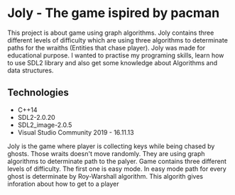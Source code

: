 # Joly - The game ispired by pacman
This project is about game using graph algorithms. Joly contains three different levels of difficulty which are using three algorithms to determinate paths for the wraiths (Entities that chase player). Joly was made for educational purpose. I wanted to practise my programing skills, learn how to use SDL2 library and also get some knowledge about Algorithms and data structures.

## Technologies
* C++14
* SDL2-2.0.20
* SDL2_image-2.0.5
* Visual Studio Community 2019 - 16.11.13



Joly is the game where player is collecting keys while being chased by ghosts. Those wraits doesn't move randomly. They are using graph algorithms to determinate path to the palyer. Game contains three different levels of difficulty. The first one is easy mode. In easy mode path for every ghost is determinate by Roy-Warshall algorithm. This algorith gives inforation about how to get to a player 
